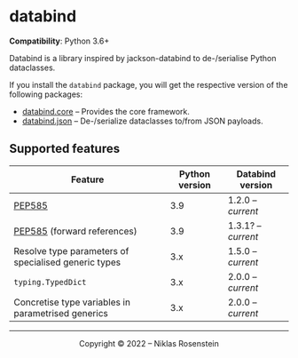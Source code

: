# databind

__Compatibility__: Python 3.6+

Databind is a library inspired by jackson-databind to de-/serialise Python dataclasses.

If you install the `databind` package, you will get the respective version of the
following packages:

* [databind.core](https://pypi.org/project/databind.core/) &ndash; Provides the core framework.
* [databind.json](https://pypi.org/project/databind.json/) &ndash; De-/serialize dataclasses to/from JSON payloads.

## Supported features

| Feature | Python version | Databind version |
| ------- | -------------- | ---------------- |
| [PEP585](https://www.python.org/dev/peps/pep-0585/) | 3.9 | 1.2.0 &ndash; *current* |
| [PEP585](https://www.python.org/dev/peps/pep-0585/) (forward references) | 3.9 | 1.3.1? &ndash; *current* |
| Resolve type parameters of specialised generic types | 3.x | 1.5.0 &ndash; *current* |
| `typing.TypedDict` | 3.x | 2.0.0 &ndash; *current* |
| Concretise type variables in parametrised generics | 3.x | 2.0.0 &ndash; *current* |

---

<p align="center">Copyright &copy; 2022 &ndash; Niklas Rosenstein</p>
